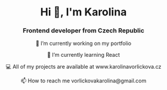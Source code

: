 <h1 align="center">Hi 👋, I'm Karolina</h1>
<h3 align="center">Frontend developer from Czech Republic</h3>


<p align="center">🔭 I’m currently working on my portfolio</p>

<p align="center">🌱 I’m currently learning React</p>

<p align="center">💻 All of my projects are available at www.karolinavorlickova.cz</p>

<p align="center">📫 How to reach me vorlickovakarolina@gmail.com</p>
